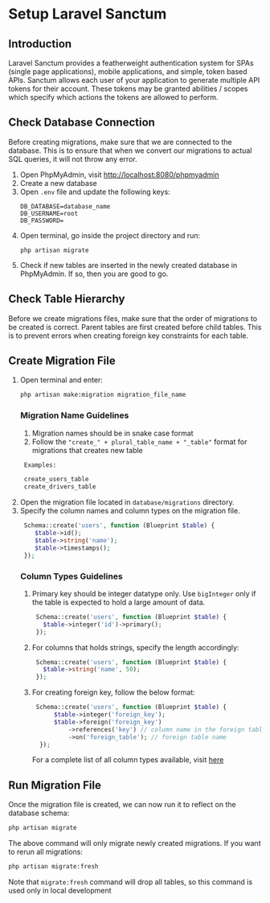 # Setup Laravel Sanctum

## Introduction
Laravel Sanctum provides a featherweight authentication system for SPAs (single page applications), mobile applications, and simple, token based APIs. Sanctum allows each user of your application to generate multiple API tokens for their account. These tokens may be granted abilities / scopes which specify which actions the tokens are allowed to perform.
## Check Database Connection
Before creating migrations, make sure that we are connected to the database. This is to ensure that when we convert our migrations to actual SQL queries, it will not throw any error.
1. Open PhpMyAdmin, visit [http://localhost:8080/phpmyadmin](http://localhost:8080/phpmyadmin)
2. Create a new database
3. Open <code>.env</code> file and update the following keys:
   ``` shell
   DB_DATABASE=database_name
   DB_USERNAME=root
   DB_PASSWORD=
   ```
4. Open terminal, go inside the project directory and run:
   ``` shell
   php artisan migrate
   ```
5. Check if new tables are inserted in the newly created database in PhpMyAdmin. If so, then you are good to go.

## Check Table Hierarchy
Before we create migrations files, make sure that the order of migrations to be created is correct. Parent tables are first created before child tables. This is to prevent errors when creating foreign key constraints for each table.

## Create Migration File
1. Open terminal and enter:
    ``` sh
    php artisan make:migration migration_file_name
    ```
   ### Migration Name Guidelines
   1. Migration names should be in snake case format
   2. Follow the <code>"create_" + plural_table_name + "_table"</code> format for migrations that creates new table
   ``` sh
    Examples:
   
    create_users_table
    create_drivers_table
   ```
2. Open the migration file located in <code>database/migrations</code> directory.
3. Specify the column names and column types on the migration file.
   ``` php
    Schema::create('users', function (Blueprint $table) {
       $table->id();
       $table->string('name');
       $table->timestamps();
    });
   ```
   ### Column Types Guidelines
   1. Primary key should be integer datatype only. Use <code>bigInteger</code> only if the table is expected to hold a large amount of data.
      ``` php
       Schema::create('users', function (Blueprint $table) {
         $table->integer('id')->primary();
       });
      ```
   2. For columns that holds strings, specify the length accordingly:
      ``` php
       Schema::create('users', function (Blueprint $table) {
         $table->string('name', 50);
       });
      ```  
   3. For creating foreign key, follow the below format:
      ``` php
       Schema::create('users', function (Blueprint $table) {
            $table->integer('foreign_key');
            $table->foreign('foreign_key')
                ->references('key') // column name in the foreign table
                ->on('foreign_table'); // foreign table name
        });
      ```  
      For a complete list of all column types available, visit [here](https://laravel.com/docs/9.x/migrations#available-column-types)
## Run Migration File
Once the migration file is created, we can now run it to reflect on the database schema:
``` sh
php artisan migrate
```
The above command will only migrate newly created migrations. If you want to rerun all migrations:
``` sh
php artisan migrate:fresh
```
Note that <code>migrate:fresh</code> command will drop all tables, so this command is used only in local development


